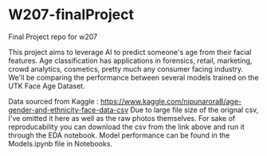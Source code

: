 # W207-finalProject
Final Project repo for w207


This project aims to leverage AI to predict someone's age from their facial features. Age classification has applications in forensics, retail, marketing, crowd analytics, cosmetics, pretty much any consumer facing industry. We'll be comparing the performance between several models trained on the UTK Face Age Dataset. 

Data sourced from Kaggle : 
https://www.kaggle.com/nipunarora8/age-gender-and-ethnicity-face-data-csv
Due to large file size of the orignal csv, I've omitted it here as well as the raw photos themselves. For sake of reproducability you can download the csv from the link above and run it through the EDA notebook. 
Model performance can be found in the Models.ipynb file in Notebooks.
